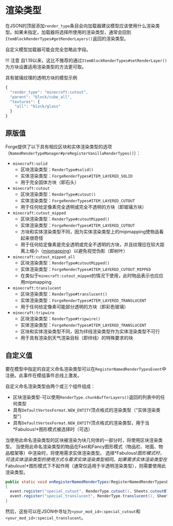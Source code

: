 渲染类型
=======

在JSON的顶层添加`render_type`条目会向加载器建议模型应该使用什么渲染类型。如果未指定，加载器将选择所使用的渲染类型，通常会回到`ItemBlockRenderTypes#getRenderLayers()`返回的渲染类型。

自定义模型加载器可能会完全忽略此字段。

!!! 注意
    自1.19以来，这比不推荐的通过`ItemBlockRenderTypes#setRenderLayer()`为方块设置适用渲染类型的方法更可取。

具有玻璃纹理的透明方块的模型示例

```js
{
  "render_type": "minecraft:cutout",
  "parent": "block/cube_all",
  "textures": {
    "all": "block/glass"
  }
}
```

原版值
------

Forge提供了以下具有相应区块和实体渲染类型的选项（`NamedRenderTypeManager#preRegisterVanillaRenderTypes()`）：

* `minecraft:solid`
    * 区块渲染类型：`RenderType#solid()`
    * 实体渲染类型：`ForgeRenderTypes#ITEM_LAYERED_SOLID`
    * 用于完全固体方块（即石头）
* `minecraft:cutout`
    * 区块渲染类型：`RenderType#cutout()`
    * 实体渲染类型：`ForgeRenderTypes#ITEM_LAYERED_CUTOUT`
    * 用于任何给定像素完全透明或完全不透明的方块（即玻璃方块）
* `minecraft:cutout_mipped`
    * 区块渲染类型：`RenderType#cutoutMipped()`
    * 实体渲染类型：`ForgeRenderTypes#ITEM_LAYERED_CUTOUT`
    * 方块和实体渲染类型不同，因为实体渲染类型上的mipmapping使物品看起来很奇怪
    * 用于任何给定像素是完全透明或完全不透明的方块，并且纹理应在较大距离上缩小（[mipmapping]）以避免视觉伪影（即树叶）
* `minecraft:cutout_mipped_all`
    * 区块渲染类型：`RenderType#cutoutMipped()`
    * 实体渲染类型：`ForgeRenderTypes#ITEM_LAYERED_CUTOUT_MIPPED`
    * 在类似于`minecraft:cutout_mipped`的情况下使用，此时物品表示也应应用mipmapping
* `minecraft:translucent`
    * 区块渲染类型：`RenderType#translucent()`
    * 实体渲染类型：`ForgeRenderTypes#ITEM_LAYERED_TRANSLUCENT`
    * 用于任何给定像素可能部分透明的方块（即彩色玻璃）
* `minecraft:tripwire`
    * 区块渲染类型：`RenderType#tripwire()`
    * 实体渲染类型：`ForgeRenderTypes#ITEM_LAYERED_TRANSLUCENT`
    * 区块和实体渲染类型不同，因为绊线渲染类型作为实体渲染类型不可行
    * 用于具有渲染到天气渲染目标（即绊线）的特殊要求的块

自定义值
--------

要在模型中指定的自定义命名渲染类型可以在`RegisterNamedRenderTypesEvent`中注册。此事件在模组事件总线上激发。

自定义命名渲染类型由两个或三个组件组成：

* 区块渲染类型-可以使用`RenderType.chunkBufferLayers()`返回的列表中的任何类型
* 具有`DefaultVertexFormat.NEW_ENTITY`顶点格式的渲染类型（“实体渲染类型”）
* 具有`DefaultVertexFormat.NEW_ENTITY`顶点格式的渲染类型，用于当*Fabulous!*图形模式被选择时（可选）

当使用此命名渲染类型的区块被渲染为块几何体的一部分时，将使用区块渲染类型。
当使用此命名渲染类型的物品在Fast和Fancy图形模式（物品栏、地面、物品框架等）中渲染时，将使用需求实体渲染类型。
选择*Fabulous!*图形模式时，可选实体渲染类型的使用方式与需求实体渲染类型相同。如果需求实体渲染类型在*Fabulous!*图形模式下不起作用（通常仅适用于半透明渲染类型），则需要使用此渲染类型。

```java
public static void onRegisterNamedRenderTypes(RegisterNamedRenderTypesEvent event)
{
  event.register("special_cutout", RenderType.cutout(), Sheets.cutoutBlockSheet());
  event.register("special_translucent", RenderType.translucent(), Sheets.translucentCullBlockSheet(), Sheets.translucentItemSheet());
}
```

然后，这些可以在JSON中寻址为`<your_mod_id>:special_cutout`和`<your_mod_id>:special_translucent`。

[mipmapping]: https://en.wikipedia.org/wiki/Mipmap